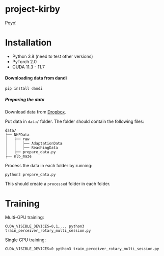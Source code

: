 # project-kirby
Poyo!

# Installation
- Python 3.8 (need to test other versions)
- PyTorch 2.0
- CUDA 11.3 - 11.7 


#### Downloading data from dandi
```
pip install dandi
```

##### Preparing the data

Download data from [Dropbox](https://www.dropbox.com/scl/fo/j9wwle1ta0r4hpxqu885n/h?dl=0&rlkey=o6mf1l1y9c5i3npeetwqi1krl).

Put data in `data/` folder. The folder should contain the following files:
```
data/
├── NHPData
│   ├── raw
│   │   ├── AdaptationData
│   │   ├── ReachingData
│   ├── prepare_data.py
├── nlb_maze
```

Process the data in each folder by running:
```
python3 prepare_data.py
```
This should create a `processed` folder in each folder.

# Training
Multi-GPU training:
```
CUDA_VISIBLE_DEVICES=0,1,... python3 train_perceiver_rotary_multi_session.py
```

Single GPU training:
```
CUDA_VISIBLE_DEVICES=0 python3 train_perceiver_rotary_multi_session.py
```
